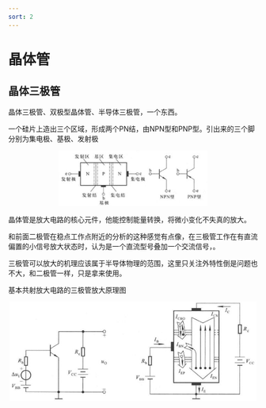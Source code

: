 ```yaml
---
sort: 2
---
```

# 晶体管


## 晶体三极管

晶体三极管、双极型晶体管、半导体三极管，一个东西。

一个硅片上造出三个区域，形成两个PN结，由NPN型和PNP型。引出来的三个脚分别为集电极、基极、发射极

<center>
    <img src="./images/晶体管.jpg" width=300 />
</center>

晶体管是放大电路的核心元件，他能控制能量转换，将微小变化不失真的放大。

和前面二极管在稳点工作点附近的分析的这种感觉有点像，在三极管工作在有直流偏置的小信号放大状态时，认为是一个直流型号叠加一个交流信号，。

三极管可以放大的机理应该属于半导体物理的范围，这里只关注外特性倒是问题也不大，和二极管一样，只是拿来使用。

基本共射放大电路的三极管放大原理图

<center>
    <img src="./images/基本共射.jpg" width=500 />
</center>





